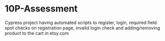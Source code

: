 # 10P-Assessment
Cypress project having automated scripts to register, login, required field spot checks on registration page, invalid login check and adding/removing product to the cart in etsy.com
